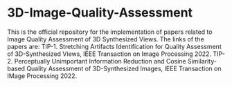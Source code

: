# 3D-Image-Quality-Assessment
This is the official repository for the implementation of papers related to Image Quality Assessment of 3D Synthesized Views. The links of the papers are:
TIP-1. Stretching Artifacts Identification for Quality Assessment of 3D-Synthesized Views, IEEE Transaction on Image Processing 2022.
TIP-2. Perceptually Unimportant Information Reduction and Cosine Similarity-based Quality Assessment of 3D-Synthesized Images, IEEE Transaction on IMage Processing 2022.

